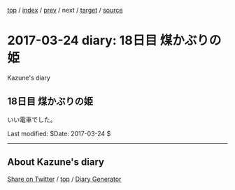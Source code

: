 [top](../index.html) 
 / [index](index.html) 
 / [prev](ig170323.html) 
 / next 
 / [target](https://kazune.github.io/diary/2017/ig170324.html) 
 / [source](https://github.com/kazune/diary/blob/master/2017/ig170324.src.md) 

2017-03-24 diary: 18日目 煤かぶりの姫
=====================================================================================================
Kazune's diary

## 18日目 煤かぶりの姫

いい電車でした。

Last modified: $Date: 2017-03-24 $


----------------------------------------------------------------------------------------------------

## About Kazune's diary

[Share on Twitter](https://twitter.com/intent/tweet?hashtags=igapyon%2Cdiary%2C%E3%81%84%E3%81%8C%E3%81%B4%E3%82%87%E3%82%93&text=18%E6%97%A5%E7%9B%AE+%E7%85%A4%E3%81%8B%E3%81%B6%E3%82%8A%E3%81%AE%E5%A7%AB&url=https%3A%2F%2Fkazune.github.io%2Fdiary%2F2017%2Fig170324.html) / [top](../index.html) / [Diary Generator](https://github.com/igapyon/igapyonv3)

